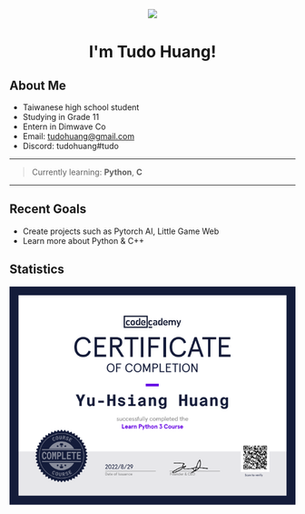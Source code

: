 <p align="center"><img src="https://i.vimeocdn.com/video/1437285758-8842f85c3d421b212547b4a84230a6e2f0df2ce2d18406fd19043ac7b5766a3f-d" width="75%"><br>
<p align="center">
<h1 align="center">I'm Tudo Huang!



## About Me
* Taiwanese high school student
* Studying in Grade 11
* Entern in Dimwave Co
* Email: tudohuang@gmail.com
* Discord: tudohuang#tudo
---
>Currently learning: **Python**, **C**
---

## Recent Goals
* Create projects such as Pytorch AI, Little Game Web
* Learn more about Python & C++

## Statistics
![](https://github.com/tudohuang/readme/blob/main/%E8%9E%A2%E5%B9%95%E6%93%B7%E5%8F%96%E7%95%AB%E9%9D%A2%202023-08-11%20093151.png)
![]()

